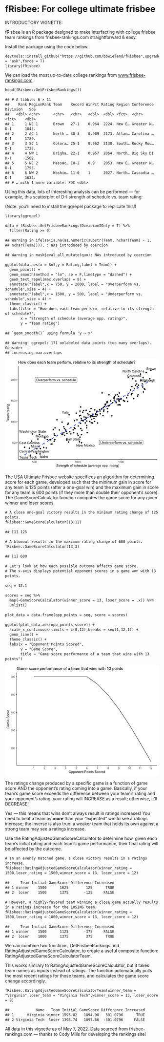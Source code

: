 # fRisbee: For college ultimate frisbee

INTRODUCTORY VIGNETTE:

fRisbee is an R package designed to make interfacting with college
frisbee team rankings from frisbee-rankings.com straightforward & easy.

Install the package using the code below.

    devtools::install_github("https://github.com/bbwieland/fRisbee",upgrade = "ask",force = T)
    library(fRisbee)

We can load the most up-to-date college rankings from
www.frisbee-rankings.com

    head(fRisbee::GetFrisbeeRankings())

    ## # A tibble: 6 × 11
    ##    Rank RegionRank Team    Record WinPct Rating Region Conference Division   SoS
    ##   <dbl> <chr>      <chr>   <chr>   <dbl>  <dbl> <fct>  <chr>      <fct>    <dbl>
    ## 1     1 NE 1       Brown   27-1    0.964  2224. New E… Greater N… D-I      1843.
    ## 2     2 AC 1       North … 30-3    0.909  2173. Atlan… Carolina … D-I      1789.
    ## 3     3 SC 1       Colora… 25-1    0.962  2138. South… Rocky Mou… D-I      1725.
    ## 4     4 NW 1       Brigha… 22-1    0.957  2064. North… Big Sky DI D-I      1582.
    ## 5     5 NE 2       Massac… 18-2    0.9    2053. New E… Greater N… D-I      1753.
    ## 6     6 NW 2       Washin… 11-0    1      2027. North… Cascadia … D-I      1634.
    ## # … with 1 more variable: PDC <dbl>

Using this data, lots of interesting analysis can be performed — for
example, this scatterplot of D-I strength of schedule vs. team rating:

(Note: you’ll need to install the ggrepel package to replicate this!)

    library(ggrepel)

    data = fRisbee::GetFrisbeeRankings(DivisionIOnly = T) %>%
      filter(Rating >= 0)

    ## Warning in ifelse(is.na(as.numeric(substr(Team, nchar(Team) - 1,
    ## nchar(Team)))), : NAs introduced by coercion

    ## Warning in mask$eval_all_mutate(quo): NAs introduced by coercion

    ggplot(data,aes(x = SoS,y = Rating,label = Team)) +
      geom_point() +
      geom_smooth(method = "lm", se = F,linetype = "dashed") +
      geom_text_repel(max.overlaps = 8) +
      annotate("label",x = 750, y = 2000, label = "Overperform vs. schedule",size = 4) +
      annotate("label",x = 1500, y = 500, label = "Underperform vs. schedule",size = 4) +
      theme_classic() +
      labs(title = "How does each team perform, relative to its strength of schedule?",
           x = "Strength of schedule (average opp. rating)",
           y = "Team rating")

    ## `geom_smooth()` using formula 'y ~ x'

    ## Warning: ggrepel: 171 unlabeled data points (too many overlaps). Consider
    ## increasing max.overlaps

![](README_files/figure-markdown_strict/unnamed-chunk-3-1.png)

The USA Ultimate Frisbee website specifices an algorithm for determining
score for each game, developed such that the minimum gain in score for
any team is 125 points (after a one-goal win) and the maximum gain in
score for any team is 600 points (if they more than double their
opponent’s score). The GameScoreCalculator function computes the game
score for any given winner and loser scores.

    # A close one-goal victory results in the minimum rating change of 125 points.
    fRisbee::GameScoreCalculator(13,12)

    ## [1] 125

    # A blowout results in the maximum rating change of 600 points.
    fRisbee::GameScoreCalculator(13,3)

    ## [1] 600

    # Let's look at how each possible outcome affects game score. 
    # The x-axis displays potential opponent scores in a game won with 13 points.

    seq = 12:1

    scores = seq %>%
      map(~GameScoreCalculator(winner_score = 13, loser_score = .x)) %>%
      unlist()

    plot_data = data.frame(opp_points = seq, score = scores)

    ggplot(plot_data,aes(opp_points,score)) +
      scale_x_continuous(limits = c(0,12),breaks = seq(1,12,1)) +
      geom_line() +
      theme_classic() +
      labs(x = "Opponent Points Scored",
           y = "Game Score",
           title = "Game score performance of a team that wins with 13 points")

![](README_files/figure-markdown_strict/unnamed-chunk-4-1.png)

The ratings change produced by a specific game is a function of game
score AND the opponent’s rating coming into a game. Basically, if your
team’s game score exceeds the difference between your team’s rating and
your opponent’s rating, your rating will INCREASE as a result;
otherwise, it’ll DECREASE!

Yes — this means that wins don’t always result in ratings increases! You
need to beat a team by **more** than your “expected” win to see a
ratings increase; the inverse is also true: a weaker team that holds its
own against a strong team may see a ratings increase.

Use the RatingAdjustedGameScoreCalculator to determine how, given each
team’s initial rating and each team’s game performance, their final
rating will be affected by the outcome.

    # In an evenly matched game, a close victory results in a ratings increase.
    fRisbee::RatingAdjustedGameScoreCalculator(winner_rating = 1500,loser_rating = 1500,winner_score = 13, loser_score = 12)

    ##     Team Initial GameScore Difference Increased
    ## 1 winner    1500      1625        125      TRUE
    ## 2  loser    1500      1375       -125     FALSE

    # However, a highly-favored team winning a close game actually results in a ratings increase for the LOSING team.
    fRisbee::RatingAdjustedGameScoreCalculator(winner_rating = 1500,loser_rating = 1000,winner_score = 13, loser_score = 12)

    ##     Team Initial GameScore Difference Increased
    ## 1 winner    1500      1125       -375     FALSE
    ## 2  loser    1000      1375        375      TRUE

We can combine two functions, GetFrisbeeRankings and
RatingAdjustedGameScoreCalculator, to create a useful composite
function: RatingAdjustedGameScoreCalculatorTeam.

This works similary to RatingAdjustedGameScoreCalculator, but it takes
team names as inputs instead of ratings. The function automatically
pulls the most recent ratings for those teams, and calculates the game
score change accordingly.

    fRisbee::RatingAdjustedGameScoreCalculatorTeam(winner_team = "Virginia",loser_team = "Virginia Tech",winner_score = 13, loser_score = 8)

    ##            Name   Team Initial GameScore Difference Increased
    ## 1      Virginia winner 1593.82   1894.90   301.0796      TRUE
    ## 2 Virginia Tech  loser 1398.74   1097.66  -301.0796     FALSE

All data in this vignette as of May 7, 2022.
Data sourced from frisbee-rankings.com — thanks to Cody Mills for developing the rankings site!
